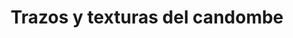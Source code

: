 ---
layout: libro
title: Trazos y texturas del candombe
flipbook: https://www.yumpu.com/pt/embed/view/m3lhwsKxckqrevtI
permalink: /libros/trazos/
---